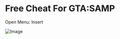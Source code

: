 <h1>Free Cheat For GTA:SAMP</h1>
<p>Open Menu: Insert</p>

![Image](https://github.com/user-attachments/assets/1debc9e4-0694-4fea-a3b8-9aa9053c8d4a)
